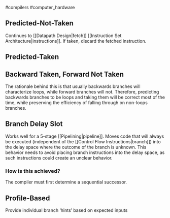 #compilers #computer_hardware 

## Predicted-Not-Taken
Continues to [[Datapath Design|fetch]] [[Instruction Set Architecture|instructions]]. If taken, discard the fetched instruction.

## Predicted-Taken

## Backward Taken, Forward Not Taken
The rationale behind this is that usually backwards branches will characterize loops, while forward branches will not. Therefore, predicting backwards branches to be loops and taking them will be correct most of the time, while preserving the efficiency of falling through on non-loops branches.

## Branch Delay Slot
Works well for a 5-stage [[Pipelining|pipeline]]. Moves code that will always be executed (independent of the [[Control Flow Instructions|branch]]) into the delay space where the outcome of the branch is unknown. This behavior needs to avoid placing branch instructions into the delay space, as such instructions could create an unclear behavior.
### How is this achieved?
The compiler must first determine a sequential successor.

## Profile-Based
Provide individual branch ‘hints’ based on expected inputs